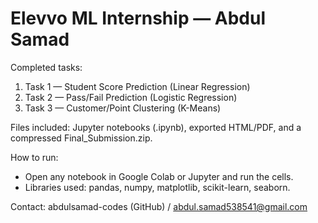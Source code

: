 # Elevvo ML Internship — Abdul Samad

Completed tasks:

1. Task 1 — Student Score Prediction (Linear Regression)
2. Task 2 — Pass/Fail Prediction (Logistic Regression)
3. Task 3 — Customer/Point Clustering (K-Means)

Files included: Jupyter notebooks (.ipynb), exported HTML/PDF, and a compressed Final_Submission.zip.

How to run:

- Open any notebook in Google Colab or Jupyter and run the cells.
- Libraries used: pandas, numpy, matplotlib, scikit-learn, seaborn.

Contact: abdulsamad-codes (GitHub) / abdul.samad538541@gmail.com
